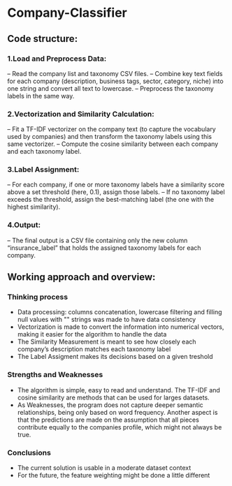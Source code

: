 # Company-Classifier

## Code structure:

### 1.Load and Preprocess Data:
– Read the company list and taxonomy CSV files.
– Combine key text fields for each company (description, business tags, sector, category, niche) into one string and convert all text to lowercase.
– Preprocess the taxonomy labels in the same way.

### 2.Vectorization and Similarity Calculation:
– Fit a TF-IDF vectorizer on the company text (to capture the vocabulary used by companies) and then transform the taxonomy labels using this same vectorizer.
– Compute the cosine similarity between each company and each taxonomy label.

### 3.Label Assignment:
– For each company, if one or more taxonomy labels have a similarity score above a set threshold (here, 0.1), assign those labels.
– If no taxonomy label exceeds the threshold, assign the best-matching label (the one with the highest similarity).

### 4.Output:
– The final output is a CSV file containing only the new column “insurance_label” that holds the assigned taxonomy labels for each company.

## Working approach and overview:

### Thinking process
- Data processing: columns concatenation, lowercase filtering and filling null values with "" strings was made to have data consistency
- Vectorization is made to convert the information into numerical vectors, making it easier for the algorithm to handle the data
- The Similarity Measurement is meant to see how closely each company’s description matches each taxonomy label
- The Label Assigment makes its decisions based on a given treshold

### Strengths and Weaknesses
- The algorithm is simple, easy to read and understand. The TF-IDF and cosine similarity are methods that can be used for larges datasets.
- As Weaknesses, the program does not capture deeper semantic relationships, being only based on word frequency. Another aspect is that the predictions are made on the assumption that all pieces contribute equally to the companies profile, which might not always be true.

### Conclusions
- The current solution is usable in a moderate dataset context
- For the future, the feature weighting might be done a little different
